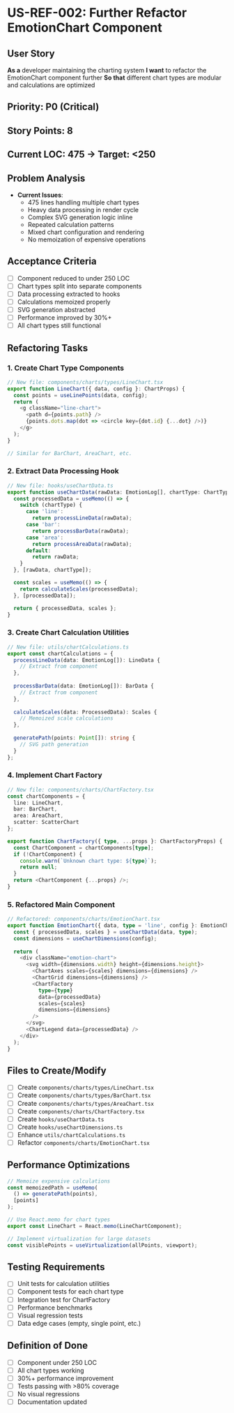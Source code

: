 # US-REF-002: Further Refactor EmotionChart Component

## User Story
**As a** developer maintaining the charting system
**I want** to refactor the EmotionChart component further
**So that** different chart types are modular and calculations are optimized

## Priority: P0 (Critical)
## Story Points: 8
## Current LOC: 475 → Target: <250

## Problem Analysis
- **Current Issues**:
  - 475 lines handling multiple chart types
  - Heavy data processing in render cycle
  - Complex SVG generation logic inline
  - Repeated calculation patterns
  - Mixed chart configuration and rendering
  - No memoization of expensive operations

## Acceptance Criteria
- [ ] Component reduced to under 250 LOC
- [ ] Chart types split into separate components
- [ ] Data processing extracted to hooks
- [ ] Calculations memoized properly
- [ ] SVG generation abstracted
- [ ] Performance improved by 30%+
- [ ] All chart types still functional

## Refactoring Tasks

### 1. Create Chart Type Components
```typescript
// New file: components/charts/types/LineChart.tsx
export function LineChart({ data, config }: ChartProps) {
  const points = useLinePoints(data, config);
  return (
    <g className="line-chart">
      <path d={points.path} />
      {points.dots.map(dot => <circle key={dot.id} {...dot} />)}
    </g>
  );
}

// Similar for BarChart, AreaChart, etc.
```

### 2. Extract Data Processing Hook
```typescript
// New file: hooks/useChartData.ts
export function useChartData(rawData: EmotionLog[], chartType: ChartType) {
  const processedData = useMemo(() => {
    switch (chartType) {
      case 'line':
        return processLineData(rawData);
      case 'bar':
        return processBarData(rawData);
      case 'area':
        return processAreaData(rawData);
      default:
        return rawData;
    }
  }, [rawData, chartType]);

  const scales = useMemo(() => {
    return calculateScales(processedData);
  }, [processedData]);

  return { processedData, scales };
}
```

### 3. Create Chart Calculation Utilities
```typescript
// New file: utils/chartCalculations.ts
export const chartCalculations = {
  processLineData(data: EmotionLog[]): LineData {
    // Extract from component
  },
  
  processBarData(data: EmotionLog[]): BarData {
    // Extract from component
  },
  
  calculateScales(data: ProcessedData): Scales {
    // Memoized scale calculations
  },
  
  generatePath(points: Point[]): string {
    // SVG path generation
  }
};
```

### 4. Implement Chart Factory
```typescript
// New file: components/charts/ChartFactory.tsx
const chartComponents = {
  line: LineChart,
  bar: BarChart,
  area: AreaChart,
  scatter: ScatterChart
};

export function ChartFactory({ type, ...props }: ChartFactoryProps) {
  const ChartComponent = chartComponents[type];
  if (!ChartComponent) {
    console.warn(`Unknown chart type: ${type}`);
    return null;
  }
  return <ChartComponent {...props} />;
}
```

### 5. Refactored Main Component
```typescript
// Refactored: components/charts/EmotionChart.tsx
export function EmotionChart({ data, type = 'line', config }: EmotionChartProps) {
  const { processedData, scales } = useChartData(data, type);
  const dimensions = useChartDimensions(config);
  
  return (
    <div className="emotion-chart">
      <svg width={dimensions.width} height={dimensions.height}>
        <ChartAxes scales={scales} dimensions={dimensions} />
        <ChartGrid dimensions={dimensions} />
        <ChartFactory
          type={type}
          data={processedData}
          scales={scales}
          dimensions={dimensions}
        />
      </svg>
      <ChartLegend data={processedData} />
    </div>
  );
}
```

## Files to Create/Modify
- [ ] Create `components/charts/types/LineChart.tsx`
- [ ] Create `components/charts/types/BarChart.tsx`
- [ ] Create `components/charts/types/AreaChart.tsx`
- [ ] Create `components/charts/ChartFactory.tsx`
- [ ] Create `hooks/useChartData.ts`
- [ ] Create `hooks/useChartDimensions.ts`
- [ ] Enhance `utils/chartCalculations.ts`
- [ ] Refactor `components/charts/EmotionChart.tsx`

## Performance Optimizations
```typescript
// Memoize expensive calculations
const memoizedPath = useMemo(
  () => generatePath(points),
  [points]
);

// Use React.memo for chart types
export const LineChart = React.memo(LineChartComponent);

// Implement virtualization for large datasets
const visiblePoints = useVirtualization(allPoints, viewport);
```

## Testing Requirements
- [ ] Unit tests for calculation utilities
- [ ] Component tests for each chart type
- [ ] Integration test for ChartFactory
- [ ] Performance benchmarks
- [ ] Visual regression tests
- [ ] Data edge cases (empty, single point, etc.)

## Definition of Done
- [ ] Component under 250 LOC
- [ ] All chart types working
- [ ] 30%+ performance improvement
- [ ] Tests passing with >80% coverage
- [ ] No visual regressions
- [ ] Documentation updated